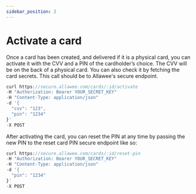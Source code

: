 ```yaml
---
sidebar_position: 2
---
```


# Activate a card

Once a card has been created, and delivered if it is a physical card, you can activate it with the CVV and a PIN of the cardholder’s choice. The CVV will be on the back of a physical card. You can also check it by fetching the card secrets. This call should be to Allawee's secure endpoint.

```js title="Sample Request"
curl https://secure.allawee.com/cards/:id/activate
-H "Authorization: Bearer YOUR_SECRET_KEY"
-H "Content-Type: application/json"
-d '{
  "cvv": "123",
  "pin": "1234"
}'
-X POST
```

After activating the card, you can reset the PIN at any time by passing the new PIN to the reset card PIN secure endpoint like so:

```js title="Sample Request"
curl https://secure.allawee.com/cards/:id/reset-pin
-H "Authorization: Bearer YOUR_SECRET_KEY"
-H "Content-Type: application/json"
-d '{
  "pin": "1234"
}'
-X POST
```